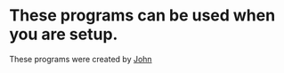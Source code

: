 # These programs can be used when you are setup.
These programs were created by [John](https://github.com/yeh-john/)
